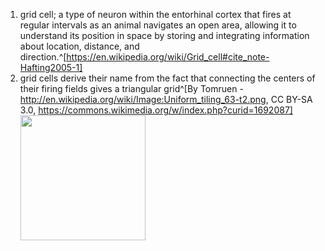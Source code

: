 1. grid cell; a type of neuron within the entorhinal cortex that fires at regular intervals as an animal navigates an open area, allowing it to understand its position in space by storing and integrating information about location, distance, and direction.^[https://en.wikipedia.org/wiki/Grid_cell#cite_note-Hafting2005-1]
2. grid cells derive their name from the fact that connecting the centers of their firing fields gives a triangular grid^[By Tomruen - http://en.wikipedia.org/wiki/Image:Uniform_tiling_63-t2.png, CC BY-SA 3.0, https://commons.wikimedia.org/w/index.php?curid=1692087]
	<img src="https://upload.wikimedia.org/wikipedia/commons/5/53/Uniform_tiling_63-t2.png" width="200" />